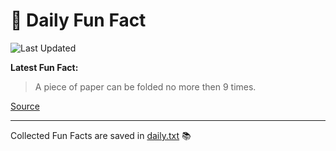 # 🌟 Daily Fun Fact

![Last Updated](https://img.shields.io/badge/Last_Updated-2025_06_12-blue?style=flat-square)

**Latest Fun Fact:**

> A piece of paper can be folded no more then 9 times.

[Source](http://www.djtech.net/humor/useless_facts.htm)

---

Collected Fun Facts are saved in [daily.txt](daily.txt) 📚
